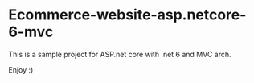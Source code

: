 # Ecommerce-website-asp.netcore-6-mvc

This is a sample project for ASP.net core with .net 6 and MVC arch.

Enjoy :)

